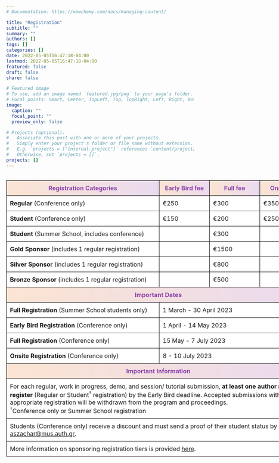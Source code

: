 ```yaml
---
# Documentation: https://wowchemy.com/docs/managing-content/

title: "Registration"
subtitle: ""
summary: ""
authors: []
tags: []
categories: []
date: 2022-05-05T16:47:18-04:00
lastmod: 2022-05-05T16:47:18-04:00
featured: false
draft: false
share: false

# Featured image
# To use, add an image named `featured.jpg/png` to your page's folder.
# Focal points: Smart, Center, TopLeft, Top, TopRight, Left, Right, BottomLeft, Bottom, BottomRight.
image:
  caption: ""
  focal_point: ""
  preview_only: false

# Projects (optional).
#   Associate this post with one or more of your projects.
#   Simply enter your project's folder or file name without extension.
#   E.g. `projects = ["internal-project"]` references `content/project/deep-learning/index.md`.
#   Otherwise, set `projects = []`.
projects: []
---
```


</br>
<style type="text/css">
.tg  {border-collapse:collapse;border-spacing:0;margin:0px auto;}
.tg td{border-color:black;border-style:solid;border-width:1px;font-family:inherit;font-size:inherit;background-color:white;
  overflow:hidden;padding:10px 9px;word-break:normal;}
.tg th{border-color:black;border-style:solid;border-width:1px;font-family:inherit;font-size:inherit;color:#8E44AD;  background-image: linear-gradient(90deg, #fbe4d2, #eadaef);
  font-weight:normal;overflow:hidden;padding:10px 9px;word-break:normal;}
@media screen and (max-width: 767px) {.tg {width: auto !important;}.tg col {width: auto !important;}.tg-wrap {overflow-x: auto;-webkit-overflow-scrolling: touch;margin: auto 0px;}}</style>
<div class="tg-wrap"><table class="tg" style="undefined;table-layout: fixed; width: 820px">
<colgroup>
<col style="width: 410px">
<col style="width: 135px">
<col style="width: 135px">
<col style="width: 135px">
</colgroup>
<thead>
  <tr>
    <th><b>Registration Categories</b></th>
    <th><b>Early Bird fee</b></th>
    <th><b>Full fee</b></th>
    <th><b>Onsite fee</b></th>
  </tr>
</thead>
<tbody>
  <tr>
    <td><b>Regular</b> (Conference only)</td>
    <td>€250</td>
    <td>€300</td>
    <td>€350</td>
  </tr>
  <tr>
    <td><b>Student</b> (Conference only)</td>
    <td>€150</td>
    <td>€200</td>
    <td>€250</td>
  </tr>
  <tr>
    <td><b>Student</b> (Summer School, includes conference)</td>
    <td></td>
    <td>€300</td>
    <td></td>
  </tr>
  <tr>
    <td><b>Gold Sponsor</b> (includes 1 regular registration)</td>
    <td></td>
    <td>€1500</td>
    <td></td>
  </tr>
  <tr>
    <td><b>Silver Sponsor</b> (includes 1 regular registration)</td>
    <td></td>
    <td>€800</td>
    <td></td>
  </tr>
  <tr>
    <td><b>Bronze Sponsor</b> (includes 1 regular registration)</td>
    <td></td>
    <td>€500</td>
    <td></td>
  </tr>
  <tr>
    <th colspan="4"><b>Important Dates</b></th>
  </tr>
  <tr>
    <td><b>Full Registration</b> (Summer School students only)</td> 
    <td colspan="3">1 March - 30 April 2023</td>
  </tr>
  <tr>
    <td><b>Early Bird Registration</b> (Conference only)</td>
    <td colspan="3">1 April - 14 May 2023 </td>
  </tr>
  <tr>
    <td><b>Full Registration</b> (Conference only)</td>
    <td colspan="3"> 15 May - 7 July 2023 </td>
  </tr>
  <tr>
    <td><b>Onsite Registration</b> (Conference only)</td>
    <td colspan="3">8 - 10 July 2023</td>
  </tr>
  <tr>
    <th colspan="4"><b>Important Information</b></th>
  </tr>
  <tr>
    <td colspan="4">For each regular, work in progress, demo, and session/ tutorial submission, <b>at least one author must register</b> (Regular or Student<sup>&dagger;</sup> registration) by the Early Bird deadline. Accepted submissions without an appropriate registration will be withdrawn from the program and proceedings.</br>
      <sup>&dagger;</sup>Conference only or Summer School registration </td>
  </tr>
   <tr>
    <td colspan="4">Students (Conference only) receive a discount and must send a proof of their student status by email to <a href="mailto:aszachar@mus.auth.gr">aszachar@mus.auth.gr</a>.
  </tr>
  <tr>
    <td colspan="4">More information on sponsoring registration tiers is provided <a href="calls/cfs/">here</a>.
    </td>
  </tr>
</tbody>
</table></div>
